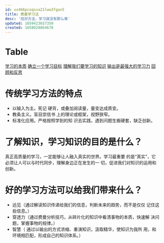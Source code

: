 ```yaml
---
id: xx466pcoqsva21lww3fgax5
title: 费曼学习法
desc: '找对方法，学习就没有那么难'
updated: 1659423657350
created: 1658028864678
---
```

# Table
[学习的本质](费曼学习法.学习的本质.md)
[确立一个学习目标](费曼学习法.确立一个学习目标.md)
[理解我们要学习的知识](费曼学习法.理解我们要学习的知识.md)
[输出是最强大的学习力](费曼学习法.输出是最强大的学习力.md)
[回顾和反思](费曼学习法.回顾和反思.md)

# 传统学习方法的特点
- 以输入为主。死记 硬背，或叠加阅读量，量变达成质变。
- 教条主义。盲目崇信书 上的理论或框架，视野狭窄。
- 标准化应用。严格按照学到的知 识去实践，遇到问题生搬硬套，缺乏创新。

# 了解知识，学习知识的目的是什么？
真正高质量的学习，一定能够让人融入真实的世界。学习最重要 的是“真实”，它必须让人可以与时代同步，理解身边正在发生的一 切，促进我们对知识的运用和创新。

# 好的学习方法可以给我们带来什么？
- 远见（通过解读知识传递给我们的信息，判断未来的趋势，而不是仅仅 记住这些信息。）
- 穿透力（通过费曼分析技巧，从碎片化的知识中看清事物的本质，快速解 决问题，掌握事物的规律。）
- 智慧（
通过以输出的方式浓缩、重演知识，汲取精华，使知识为我所 用，和环境相匹配，形成自己的知识体系。）
